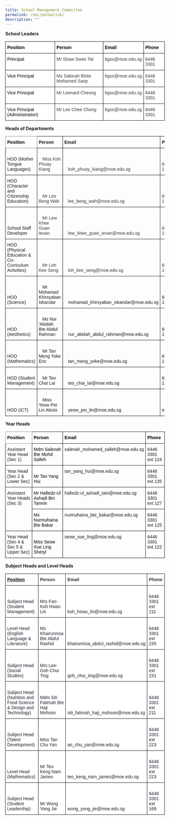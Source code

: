 ```yaml
---
title: School Management Committee
permalink: /smc/permalink/
description: ""
---
```

**School Leaders**

<style type="text/css">
.tg  {border-collapse:collapse;border-spacing:0;}
.tg td{border-color:black;border-style:solid;border-width:1px;font-family:Arial, sans-serif;font-size:14px;
  overflow:hidden;padding:10px 5px;word-break:normal;}
.tg th{border-color:black;border-style:solid;border-width:1px;font-family:Arial, sans-serif;font-size:14px;
  font-weight:normal;overflow:hidden;padding:10px 5px;word-break:normal;}
.tg .tg-dox4{background-color:#FFF;color:#3A3A3A;text-align:left;vertical-align:top}
.tg .tg-cctd{background-color:#FFF;color:#FFF;font-weight:bold;text-align:left;text-decoration:underline;vertical-align:top}
.tg .tg-sc4m{background-color:#FFF;color:#323232;font-weight:bold;text-align:left;vertical-align:top}
.tg .tg-ryel{background-color:#FFF;color:#1A202C;text-align:left;vertical-align:top}
</style>
<table class="tg">
<thead>
  <tr>
    <th class="tg-cctd"><span style="font-weight:700;font-style:normal;text-decoration:none;color:black">Position</span></th>
    <th class="tg-sc4m"><span style="font-weight:700;font-style:normal;text-decoration:none;color:black">Person</span></th>
    <th class="tg-sc4m"><span style="font-weight:700;font-style:normal;text-decoration:none;color:black">Email</span></th>
    <th class="tg-sc4m"><span style="font-weight:700;font-style:normal;text-decoration:none;color:black">Phone</span></th>
  </tr>
</thead>
<tbody>
  <tr>
    <td class="tg-ryel"><span style="font-weight:400;font-style:normal;text-decoration:none;color:black">Principal</span></td>
    <td class="tg-dox4">Mr Shaw Swee Tat</td>
    <td class="tg-dox4"><span style="color:#3A3A3A">bgss@moe.edu.sg</span></td>
    <td class="tg-dox4"><span style="color:#3A3A3A">6446 3301</span></td>
  </tr>
  <tr>
    <td class="tg-ryel"><span style="font-weight:400;font-style:normal;text-decoration:none;color:black">Vice Principal</span></td>
    <td class="tg-dox4">Ms Sakinah Binte Mohamed Sarip</td>
    <td class="tg-dox4"><span style="font-weight:400;font-style:normal;text-decoration:none;color:#3A3A3A">bgss@moe.edu.sg</span></td>
    <td class="tg-dox4"><span style="color:#3A3A3A">6446 3301</span></td>
  </tr>
  <tr>
    <td class="tg-ryel"><span style="font-weight:400;font-style:normal;text-decoration:none;color:black">Vice Principal</span></td>
    <td class="tg-dox4">Mr Leonard Cheong</td>
    <td class="tg-dox4"><span style="font-weight:400;font-style:normal;text-decoration:none;color:#3A3A3A">bgss@moe.edu.sg</span></td>
    <td class="tg-dox4"><span style="color:#3A3A3A">6446 3301</span></td>
  </tr>
  <tr>
    <td class="tg-ryel"><span style="font-weight:400;font-style:normal;text-decoration:none;color:black">Vice Principal (Administration)</span></td>
    <td class="tg-dox4">Mr Lee Chee Chong</td>
    <td class="tg-dox4"><span style="font-weight:400;font-style:normal;text-decoration:none;color:#3A3A3A">bgss@moe.edu.sg</span></td>
    <td class="tg-dox4"><span style="color:#3A3A3A">6446 3301</span></td>
  </tr>
</tbody>
</table>

**Heads of Departments**

<style type="text/css">
.tg  {border-collapse:collapse;border-spacing:0;}
.tg td{border-color:black;border-style:solid;border-width:1px;font-family:Arial, sans-serif;font-size:14px;
  overflow:hidden;padding:10px 5px;word-break:normal;}
.tg th{border-color:black;border-style:solid;border-width:1px;font-family:Arial, sans-serif;font-size:14px;
  font-weight:normal;overflow:hidden;padding:10px 5px;word-break:normal;}
.tg .tg-wye5{color:#3A3A3A;text-align:left;vertical-align:bottom}
.tg .tg-nce4{background-color:#ffffff;border-color:inherit;color:#FFF;font-weight:bold;text-align:left;vertical-align:bottom}
.tg .tg-j6zm{font-weight:bold;text-align:left;vertical-align:bottom}
.tg .tg-7zrl{text-align:left;vertical-align:bottom}
</style>
<table class="tg">
<thead>
  <tr>
    <th class="tg-nce4"><span style="color:#000">Position</span></th>
    <th class="tg-j6zm">Person</th>
    <th class="tg-j6zm">Email </th>
    <th class="tg-j6zm">Phone</th>
  </tr>
</thead>
<tbody>
  <tr>
    <td class="tg-7zrl"><span style="font-weight:inherit;font-style:inherit">HOD (Mother Tongue Languages)</span></td>
    <td class="tg-wye5">&nbsp;&nbsp;&nbsp;<br>&nbsp;&nbsp;&nbsp;Miss Koh Phuay Kiang </td>
    <td class="tg-wye5">&nbsp;&nbsp;&nbsp;<br>&nbsp;&nbsp;&nbsp;koh_phuay_kiang@moe.edu.sg</td>
    <td class="tg-wye5">   <br>   64463301 ext 126</td>
  </tr>
  <tr>
    <td class="tg-7zrl"><span style="font-weight:inherit;font-style:inherit">HOD (Character and Citizenship Education)</span></td>
    <td class="tg-wye5">&nbsp;&nbsp;&nbsp;<br>&nbsp;&nbsp;&nbsp;Mr Lee Beng Wah </td>
    <td class="tg-wye5">&nbsp;&nbsp;&nbsp;<br>&nbsp;&nbsp;&nbsp;lee_beng_wah@moe.edu.sg</td>
    <td class="tg-wye5">   <br>   64463301 ext 133</td>
  </tr>
  <tr>
    <td class="tg-7zrl"><span style="font-weight:inherit;font-style:inherit">School Staff Developer</span></td>
    <td class="tg-wye5">&nbsp;&nbsp;&nbsp;<br>&nbsp;&nbsp;&nbsp;Mr Lew Khee Guan Ievan</td>
    <td class="tg-wye5">&nbsp;&nbsp;&nbsp;<br>&nbsp;&nbsp;&nbsp;lew_khee_guan_ievan@moe.edu.sg</td>
    <td class="tg-wye5">   <br>   64463301   ext 119</td>
  </tr>
  <tr>
    <td class="tg-7zrl"><span style="font-weight:inherit;font-style:inherit">HOD (Physical Education &amp; Co-Curriculum Activities)</span></td>
    <td class="tg-wye5">&nbsp;&nbsp;&nbsp;<br>&nbsp;&nbsp;&nbsp;Mr Loh Kee Seng </td>
    <td class="tg-wye5">&nbsp;&nbsp;&nbsp;<br>&nbsp;&nbsp;&nbsp;loh_kee_seng@moe.edu.sg</td>
    <td class="tg-wye5">   <br>   64463301 ext 169</td>
  </tr>
  <tr>
    <td class="tg-7zrl"><span style="font-weight:inherit;font-style:inherit">HOD (Science)</span></td>
    <td class="tg-7zrl">&nbsp;&nbsp;&nbsp;<br>&nbsp;&nbsp;&nbsp;Mr Mohamad Khirsyaban Iskandar </td>
    <td class="tg-7zrl">&nbsp;&nbsp;&nbsp;<br>&nbsp;&nbsp;&nbsp;mohamad_khirsyaban_iskandar@moe.edu.sg</td>
    <td class="tg-7zrl">   <br>   64463301 ext 121</td>
  </tr>
  <tr>
    <td class="tg-7zrl"><span style="font-weight:inherit;font-style:inherit">HOD (Aesthetics)</span></td>
    <td class="tg-7zrl">&nbsp;&nbsp;&nbsp;<br>&nbsp;&nbsp;&nbsp;Ms Nur 'Abidah Bte Abdul Rahman </td>
    <td class="tg-7zrl">&nbsp;&nbsp;&nbsp;<br>&nbsp;&nbsp;&nbsp;nur_abidah_abdul_rahman@moe.edu.sg</td>
    <td class="tg-7zrl">   <br>   64463301 ext 128</td>
  </tr>
  <tr>
    <td class="tg-7zrl"><span style="font-weight:inherit;font-style:inherit">HOD (Mathematics)</span></td>
    <td class="tg-7zrl">&nbsp;&nbsp;&nbsp;<br>&nbsp;&nbsp;&nbsp;Mr Tan Meng Yoke Eric </td>
    <td class="tg-7zrl">&nbsp;&nbsp;&nbsp;<br>&nbsp;&nbsp;&nbsp;tan_meng_yoke@moe.edu.sg</td>
    <td class="tg-7zrl">   <br>   64463301 ext 131</td>
  </tr>
  <tr>
    <td class="tg-7zrl"><span style="font-weight:inherit;font-style:inherit">HOD (Student Management)</span></td>
    <td class="tg-7zrl">&nbsp;&nbsp;&nbsp;<br>&nbsp;&nbsp;&nbsp;Mr Teo Chai Lai </td>
    <td class="tg-7zrl">&nbsp;&nbsp;&nbsp;<br>&nbsp;&nbsp;&nbsp;teo_chai_lai@moe.edu.sg</td>
    <td class="tg-7zrl">   <br>   64463301 ext 123</td>
  </tr>
  <tr>
    <td class="tg-7zrl"><span style="font-weight:inherit;font-style:inherit">HOD (ICT)</span></td>
    <td class="tg-7zrl">&nbsp;&nbsp;&nbsp;<br>&nbsp;&nbsp;&nbsp;Miss Yeow Pei Lin Alexis </td>
    <td class="tg-7zrl">&nbsp;&nbsp;&nbsp;<br>&nbsp;&nbsp;&nbsp;yeow_pei_lin@moe.edu.sg</td>
    <td class="tg-7zrl">&nbsp;&nbsp;&nbsp;<br>&nbsp;&nbsp;&nbsp;6446&nbsp;&nbsp;&nbsp;3301 ext 120</td>
  </tr>
</tbody>
</table>

**Year Heads**

<style type="text/css">
.tg  {border-collapse:collapse;border-spacing:0;}
.tg td{border-color:black;border-style:solid;border-width:1px;font-family:Arial, sans-serif;font-size:14px;
  overflow:hidden;padding:10px 5px;word-break:normal;}
.tg th{border-color:black;border-style:solid;border-width:1px;font-family:Arial, sans-serif;font-size:14px;
  font-weight:normal;overflow:hidden;padding:10px 5px;word-break:normal;}
.tg .tg-nce4{background-color:#ffffff;border-color:inherit;color:#FFF;font-weight:bold;text-align:left;vertical-align:bottom}
.tg .tg-j6zm{font-weight:bold;text-align:left;vertical-align:bottom}
.tg .tg-0lax{text-align:left;vertical-align:top}
.tg .tg-7zrl{text-align:left;vertical-align:bottom}
</style>
<table class="tg">
<thead>
  <tr>
    <th class="tg-nce4"><span style="font-weight:700;font-style:normal;text-decoration:none;color:black">Position</span></th>
    <th class="tg-j6zm"><span style="font-weight:700;font-style:normal;text-decoration:none;color:black">Person</span></th>
    <th class="tg-j6zm"><span style="font-weight:700;font-style:normal;text-decoration:none;color:black">Email</span> </th>
    <th class="tg-j6zm"><span style="font-weight:700;font-style:normal;text-decoration:none;color:black">Phone</span></th>
  </tr>
</thead>
<tbody>
  <tr>
    <td class="tg-0lax"><span style="font-weight:inherit;font-style:inherit">Assistant Year Head (Sec 1) </span></td>
    <td class="tg-7zrl"><span style="font-weight:400;font-style:normal;text-decoration:none;color:black">Mdm Salenah Bte Mohd Salleh</span></td>
    <td class="tg-0lax">salenah_mohamed_salleh@moe.edu.sg</td>
    <td class="tg-0lax">6446 3301 ext 124</td>
  </tr>
  <tr>
    <td class="tg-0lax"><span style="font-weight:inherit;font-style:inherit">Year Head (Sec 2 &amp; Lower Sec)</span></td>
    <td class="tg-7zrl"><span style="font-weight:400;font-style:normal;text-decoration:none;color:black">Mr Tan Yang Hui</span></td>
    <td class="tg-0lax">tan_yang_hui@moe.edu.sg </td>
    <td class="tg-0lax">6446 3301 ext 135</td>
  </tr>
  <tr>
    <td class="tg-0lax" rowspan="2"><span style="font-weight:inherit;font-style:inherit">Assistant Year Heads (Sec 3)</span></td>
    <td class="tg-7zrl"><span style="font-weight:400;font-style:normal;text-decoration:none;color:black">Mr Hafiedz-Ul Ashadi Bin Tamrin</span></td>
    <td class="tg-0lax">hafiedz-ul_ashadi_tain@moe.edu.sg</td>
    <td class="tg-0lax">6446 3301 ext 127</td>
  </tr>
  <tr>
    <td class="tg-7zrl"><span style="font-weight:400;font-style:normal;text-decoration:none;color:black">Ms Nurmuhaina Bte Bakar</span></td>
    <td class="tg-0lax">nurmuhaina_bte_bakar@moe.edu.sg</td>
    <td class="tg-0lax">6446 3301 ext 125</td>
  </tr>
  <tr>
    <td class="tg-0lax"><span style="font-weight:inherit;font-style:inherit">Year Head (Sec 4 &amp; Sec 5 &amp; Upper Sec)</span></td>
    <td class="tg-7zrl"><span style="font-weight:400;font-style:normal;text-decoration:none;color:black">Miss Seow Xue Ling Sheryl</span></td>
    <td class="tg-0lax">seow_xue_ling@moe.edu.sg</td>
    <td class="tg-0lax">6446 3301 ext 122</td>
  </tr>
</tbody>
</table>

**Subject Heads and Level Heads**

<style type="text/css">
.tg  {border-collapse:collapse;border-spacing:0;}
.tg td{border-color:black;border-style:solid;border-width:1px;font-family:Arial, sans-serif;font-size:14px;
  overflow:hidden;padding:10px 5px;word-break:normal;}
.tg th{border-color:black;border-style:solid;border-width:1px;font-family:Arial, sans-serif;font-size:14px;
  font-weight:normal;overflow:hidden;padding:10px 5px;word-break:normal;}
.tg .tg-y1yk{background-color:#FFF;color:#1A202C;font-weight:bold;text-align:left;text-decoration:underline;vertical-align:bottom}
.tg .tg-cxo0{background-color:#FFF;color:#323232;font-weight:bold;text-align:left;vertical-align:bottom}
.tg .tg-d9a5{background-color:#FFF;color:#1A202C;text-align:left;vertical-align:bottom}
</style>
<table class="tg">
<thead>
  <tr>
    <th class="tg-y1yk"><span style="font-weight:bold;color:#000;background-color:#FFF">Position</span></th>
    <th class="tg-cxo0"><span style="font-weight:bold;color:#323232">Person</span></th>
    <th class="tg-cxo0"><span style="font-weight:bold;color:#323232">Email</span></th>
    <th class="tg-cxo0"><span style="font-weight:bold;color:#323232">Phone</span></th>
  </tr>
</thead>
<tbody>
  <tr>
    <td class="tg-d9a5">   <br>   <span style="font-weight:inherit;font-style:inherit">Subject Head (Student Management)</span></td>
    <td class="tg-d9a5">Mrs Fan-Koh Hsiao Lin</td>
    <td class="tg-d9a5">   <br>koh_hsiao_lin@moe.edu.sg</td>
    <td class="tg-d9a5">   <br>6446 3301 ext 211</td>
  </tr>
  <tr>
    <td class="tg-d9a5">   <br>   <span style="font-weight:inherit;font-style:inherit">Level Head (English Language &amp; Literature)</span></td>
    <td class="tg-d9a5">Ms Khairunnisa Bte Abdul Rashid</td>
    <td class="tg-d9a5">   <br>khairunnisa_abdul_rashid@moe.edu.sg</td>
    <td class="tg-d9a5">   <br>6446 3301 ext 235</td>
  </tr>
  <tr>
    <td class="tg-d9a5">   <br>   <span style="font-weight:inherit;font-style:inherit">Subject Head (Social Studies)</span></td>
    <td class="tg-d9a5">Mrs Lee-Goh Chui Ting</td>
    <td class="tg-d9a5">   <br>goh_chui_ting@moe.edu.sg</td>
    <td class="tg-d9a5">   <br>6446 3301 ext 231</td>
  </tr>
  <tr>
    <td class="tg-d9a5">   <br>   <span style="font-weight:inherit;font-style:inherit">Subject Head (Nutrition and Food Science &amp; Design and Technology)</span></td>
    <td class="tg-d9a5">   <br>Mdm Siti Fatimah Bte Haji Mohson</td>
    <td class="tg-d9a5">siti_fatimah_haji_mohson@moe.edu.sg</td>
    <td class="tg-d9a5">   <br>6446 3301 ext 211</td>
  </tr>
  <tr>
    <td class="tg-d9a5">   <br>   <span style="font-weight:inherit;font-style:inherit">Subject Head (Talent Development)</span></td>
    <td class="tg-d9a5">   <br>Miss Tan Chu Yan</td>
    <td class="tg-d9a5">   <br> an_chu_yan@moe.edu.sg</td>
    <td class="tg-d9a5">   <br>6446 3301 ext 223</td>
  </tr>
  <tr>
    <td class="tg-d9a5">   <br>   <span style="font-weight:inherit;font-style:inherit">Level Head (Mathematics)</span></td>
    <td class="tg-d9a5">   <br>Mr Teo Keng Nam James</td>
    <td class="tg-d9a5">   <br>teo_keng_nam_james@moe.edu.sg</td>
    <td class="tg-d9a5">   <br>6446 3301 ext 223</td>
  </tr>
  <tr>
    <td class="tg-d9a5">   <br>   <span style="font-weight:inherit;font-style:inherit">Subject Head (Student Leadership)</span></td>
    <td class="tg-d9a5">   <br>Mr Wong Yong Jie</td>
    <td class="tg-d9a5">   <br>wong_yong_jie@moe.edu.sg</td>
    <td class="tg-d9a5">   <br><span style="font-weight:400;font-style:normal">6446 3301 ext 169</span></td>
  </tr>
</tbody>
</table>